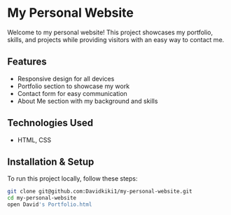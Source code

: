 # My Personal Website  

Welcome to my personal website! This project showcases my portfolio, skills, and projects while providing visitors with an easy way to contact me.  

## Features  
- Responsive design for all devices  
- Portfolio section to showcase my work  
- Contact form for easy communication  
- About Me section with my background and skills  

## Technologies Used  
- HTML, CSS

## Installation & Setup  
To run this project locally, follow these steps:  

```bash
git clone git@github.com:Davidkiki1/my-personal-website.git
cd my-personal-website
open David's Portfolio.html